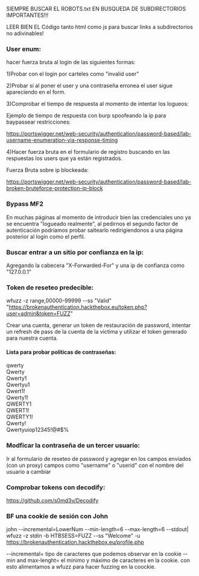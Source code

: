 SIEMPRE BUSCAR EL ROBOTS.txt EN BUSQUEDA DE SUBDIRECTORIOS IMPORTANTES!!!

LEER BIEN EL Código tanto html como js para buscar links a subdirectorios no adivinables!

### User enum:
hacer fuerza bruta al login de las siguientes formas:

1)Probar con el login por carteles como "invalid user"

2)Probar si al poner el user y una contraseña erronea el user sigue apareciendo en el form.

3)Comprobar el tiempo de respuesta al momento de intentar los logueos:

Ejemplo de tiempo de respuesta con burp spoofeando la ip para baypassear restricciones:

https://portswigger.net/web-security/authentication/password-based/lab-username-enumeration-via-response-timing

4)Hacer fuerza bruta en el formulario de registro buscando en las respuestas los users que ya están registrados.

Fuerza Bruta sobre ip blockeada:

https://portswigger.net/web-security/authentication/password-based/lab-broken-bruteforce-protection-ip-block

### Bypass MF2

En muchas páginas al momento de introducir bien las credenciales uno ya se encuentra "logueado realmente", al pedirnos el segundo
factor de autenticación podríamos probar saltearlo redirigiendonos a una página posterior al login como el perfil.

### Buscar entrar a un sitio por confianza en la ip:

Agregando la cabecera "X-Forwarded-For" y una ip de confianza como "127.0.0.1"


### Token de reseteo predecible:

wfuzz -z range,00000-99999 --ss "Valid" "https://brokenauthentication.hackthebox.eu/token.php?user=admin&token=FUZZ"

Crear una cuenta, generar un token de restauración de password, intentar un refresh de pass de la cuenta de la victima y utilizar el token generado para nuestra cuenta.


#### Lista para probar políticas de contraseñas:
qwerty						
Qwerty						
Qwerty1						
Qwertyu1						
Qwert1!						
Qwerty1!						
QWERTY1						
QWERT1!						
QWERTY1!						
Qwerty!						
Qwertyuiop12345!@#$%


### Modficar la contraseña de un tercer usuario:

Ir al formulario de reseteo de password y agregar en los campos enviados (con un proxy) campos como "username" o "userid" con el nombre del usuario a cambiar

### Comprobar tokens con decodify:
https://github.com/s0md3v/Decodify

### BF una cookie de sesión con John
john --incremental=LowerNum --min-length=6 --max-length=6 --stdout| wfuzz -z stdin -b HTBSESS=FUZZ --ss "Welcome" -u https://brokenauthentication.hackthebox.eu/profile.php 

--incremental= tipo de caracteres que podemos observar en la cookie
-- min and max-lenght= el minimo y máximo de caracteres en la cookie.
con esto alimentamos a wfuzz para hacer fuzzing en la coockie.










